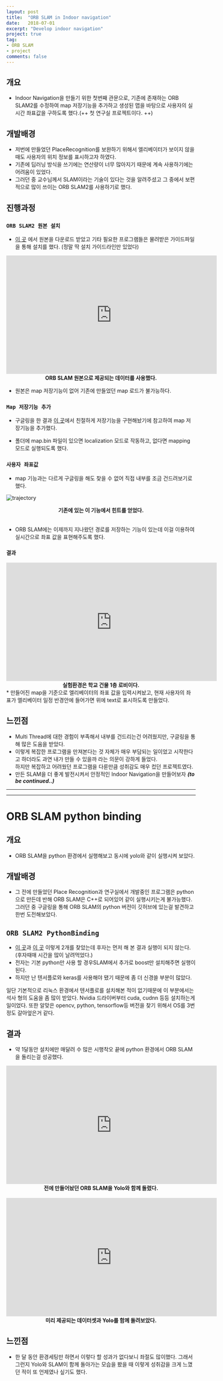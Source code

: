 ```yaml
---
layout: post
title:  "ORB SLAM in Indoor navigation"
date:   2018-07-01
excerpt: "Develop indoor navigation"
project: true
tag:
- ORB SLAM
- project
comments: false
---
```


## 개요
* Indoor Navigation을 만들기 위한 첫번째 관문으로, 기존에 존재하는 ORB SLAM2를 수정하여 map 저장기능을 추가하고 생성된 맵을 바탕으로 사용자의 실시간 좌표값을 구하도록 했다.(++ 첫 연구실 프로젝트이다. ++)

## 개발배경
* 저번에 만들었던 PlaceRecognition를 보완하기 위해서 엘리베이터가 보이지 않을 때도 사용자의 위치 정보를 표시하고자 하였다.
* 기존에 딥러닝 방식을 쓰기에는 연산량이 너무 많아지기 때문에 계속 사용하기에는 어려움이 있었다.
* 그러던 중 교수님께서 SLAM이라는 기술이 있다는 것을 알려주셨고 그 중에서 보편적으로 많이 쓰이는 ORB SLAM2를 사용하기로 했다.

## 진행과정

### `ORB SLAM2 원본 설치`
* [이 곳](https://github.com/raulmur/ORB_SLAM2) 에서 원본을 다운로드 받았고 기타 필요한 프로그램들은 물려받은 가이드파일을 통해 설치를 했다. (정말 딱 설치 가이드라인만 있었다)

<iframe width="560" height="315" src="https://www.youtube.com/embed/c2ii8FVVoC8" frameborder="0" allow="accelerometer; autoplay; encrypted-media; gyroscope; picture-in-picture" allowfullscreen></iframe>
<strong> <center> ORB SLAM 원본으로 제공되는 데이터를 사용했다. </center> </strong>

* 원본은 map 저장기능이 없어 기존에 만들었던 map 로드가 불가능하다.

### `Map 저장기능 추가`
* 구글링을 한 결과 [이 곳](https://github.com/Alkaid-Benetnash/ORB_SLAM2)에서 친절하게 저장기능을 구현해놨기에 참고하여 map 저장기능을 추가했다. <br>

* 폴더에 map.bin 파일이 있으면 localization 모드로 작동하고, 없다면 mapping 모드로 실행되도록 했다.


### `사용자 좌표값`
* map 기능과는 다르게 구글링을 해도 찾을 수 없어 직접 내부를 조금 건드려보기로 했다.

![trajectory](https://user-images.githubusercontent.com/35250791/51800099-f2b15b80-226d-11e9-98a1-377c817f5bbf.jpg)
<strong> <center> 기존에 있는 이 기능에서 힌트를 얻었다. </center> </strong> <br>
* ORB SLAM에는 이제까지 지나왔던 경로를 저장하는 기능이 있는데 이걸 이용하여 실시간으로 좌표 값을 표현해주도록 했다.

### `결과`
<iframe width="560" height="315" src="https://www.youtube.com/embed/7WSsxb2IJec" frameborder="0" allow="accelerometer; autoplay; encrypted-media; gyroscope; picture-in-picture" allowfullscreen></iframe>
<strong> <center> 실험환경은 학교 건물 1층 로비이다. </center> </strong>
* 만들어진 map을 기준으로 엘리베이터의 좌표 값을 입력시켜놨고, 현재 사용자의 좌표가 엘리베이터 일정 반경안에 들어가면 위에 text로 표시하도록 만들었다.

## 느낀점
* Multi Thread에 대한 경험이 부족해서 내부를 건드리는건 어려웠지만, 구글링을 통해 많은 도움을 받았다.
* 이렇게 복잡한 프로그램을 만져본다는 것 자체가 매우 부담되는 일이었고 시작한다고 하더라도 과연 내가 만들 수 있을까 라는 의문이 강하게 들었다.<br> 하지만 복잡하고 어려웠던 프로그램을 다룬만큼 성취감도 매우 컸던 프로젝트였다.
* 만든 SLAM을 더 좋게 발전시켜서 안정적인 Indoor Navigation을 만들어보자 ***(to be continued..)***

---
---
# ORB SLAM python binding

## 개요
* ORB SLAM을 python 환경에서 실행해보고 동시에 yolo와 같이 실행시켜 보았다.

## 개발배경
* 그 전에 만들었던 Place Recognition과 연구실에서 개발중인 프로그램은 python으로 만든데 반해 ORB SLAM은 C++로 되어있어 같이 실행시키는게 불가능했다. 그러던 중 구글링을 통해 ORB SLAM의 python 버전이 깃허브에 있는걸 발견하고 한번 도전해보았다.


## `ORB SLAM2 PythonBinding`
* [이 곳](https://github.com/jskinn/ORB_SLAM2-PythonBindings)과 [이 곳](https://github.com/torrvision/pyORBSLAM2) 이렇게 2개를 찾았는데 후자는 먼저 해 본 결과 실행이 되지 않는다.(후자때매 시간을 많이 날려먹었다.)
* 전자는 기본 python만 사용 할 경우SLAM에서 추가로 boost만 설치해주면 실행이 된다.
* 하지만 난 텐서플로와 keras를 사용해야 됐기 때문에 좀 더 신경쓸 부분이 많았다.


일단 기본적으로 리눅스 환경에서 텐서플로를 설치해본 적이 없기때문에 이 부분에서는 석사 형의 도움을 좀 많이 받았다. Nvidia 드라이버부터 cuda, cudnn 등등 설치하는게 일이었다. 또한 알맞은 opencv, python, tensorflow등 버전을 찾기 위해서 OS를 3번정도 갈아엎은거 같다.

## 결과
* 약 1달동안 설치에만 매달려 수 많은 시행착오 끝에 python 환경에서 ORB SLAM을 돌리는걸 성공했다.

<iframe width="560" height="315" src="https://www.youtube.com/embed/obJH284Tdf4" frameborder="0" allow="accelerometer; autoplay; encrypted-media; gyroscope; picture-in-picture" allowfullscreen></iframe>
<b> <center> 전에 만들어놨던 ORB SLAM을 Yolo와 함께 돌렸다.</center> </b> <br>

<iframe width="560" height="315" src="https://www.youtube.com/embed/IOBIONeYCAU" frameborder="0" allow="accelerometer; autoplay; encrypted-media; gyroscope; picture-in-picture" allowfullscreen></iframe>
<b> <center> 미리 제공되는 데이터셋과 Yolo를 함께 돌려보았다.</center> </b>

## 느낀점
* 한 달 동안 환경세팅만 하면서 이렇다 할 성과가 없다보니 좌절도 많이했다. 그래서 그런지 Yolo와 SLAM이 함께 돌아가는 모습을 봤을 때 이렇게 성취감을 크게 느꼈던 적이 또 언제였나 싶기도 했다.
